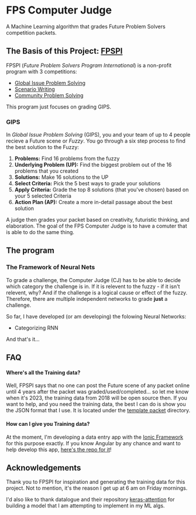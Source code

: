 # FPS Computer Judge
A Machine Learning algorithm that grades Future Problem Solvers competition packets.

## The Basis of this Project: [FPSPI](https://www.fpspi.org)

FPSPI (*Future Problem Solvers Program International*) is a non-profit program with 3 competitions:

* [Global Issue Problem Solving](http://www.fpspi.org/gips.html)
* [Scenario Writing](http://www.fpspi.org/sw.html)
* [Community Problem Solving](http://www.fpspi.org/cmps.html)

This program just focuses on grading GIPS.

### GIPS
In *Global Issue Problem Solving* (GIPS), you and your team of up to 4 people recieve a Future scene or *Fuzzy*. You go through a six step process to find the best solution to the Fuzzy:

1. **Problems:** Find 16 problems from the fuzzy 
2. **Underlying Problem (UP):** Find the biggest problem out of the 16 problems that you created
3. **Solutions:** Make 16 solutions to the UP
4. **Select Criteria:** Pick the 5 best ways to grade your solutions
5. **Apply Criteria:** Grade the top 8 solutions (that you've chosen) based on your 5 selected Criteria
6. **Action Plan (AP):** Create a more in-detail passage about the best solution

A judge then grades your packet based on creativity, futuristic thinking, and elaboration. The goal of the FPS Computer Judge is to have a comuter that is able to do the same thing.

## The program

### The Framework of Neural Nets

To grade a challenge, the Computer Judge (CJ) has to be able to decide which category the challenge is in. If it is relevent to the fuzzy - if it isn't relevent, why? And if the challenge is a logical cause or effect of the fuzzy. Therefore, there are multiple independent networks to grade **just** a challenge.

So far, I have developed (or am developing) the folowing Neural Networks:

* Categorizing RNN

And that's it...

<!--
#### The Categorizing Recurrent Neural Network
Probably the most complicated Neural Network to built and train, and the most straight forward named network, but probably the most complicated Neural Network in general. The CRNN will categorize and decide why a problem or solution is categorized the way it is.
#### The Yes Challenge/Relevant Solution Neural Network (YC/RSNN)
The YR as I've dubed it, which is a nickname for an abreviation, will find what makes good challenges and good solutions and grades them accordingly.
#### The Elaboration Neural Network (ENN)
"The N" for short, this Neural Network will decide if A) a challenge has clarity on why it's a futuristic problem and B) a relevent solution is elaborated on.
#### The step 4 Relevance Neural Network (4RNN)
This neural network's output will consist of the five types of criteria. The 4RNN will decide if a criteria is Advanced, Modified, Generic, Duplicate, or Not Relevant to the UP.
#### The Overal Neural Network (ONN)
This is not "one ANN to rule them all", but the "hardworkness neural network". It grades the Research Applied, the Creative Strength, and Futuristic thinking. This will be a difficult Neural Network to train becuase this is the most intuitive part of the grading, and I'm not even sure what the inputs will be.
#### Underlying Problem Neural Network
The UP Neural Network will find the different sections the Underlying Problem is required to have and will also grade the two intuitive parts of the UP, the Focus and the Adequacy of it.
#### The Action plan Neural Network (Ann)
The Ann will grade the Action plan on it's Relevance, Effectiveness, Impact, Humaness, and Development. This Network will definitly be influenced by the UPNN
and it's Adequacy.
-->

## FAQ
   #### Where's all the Training data?
   Well, FPSPI says that no one can post the Future scene of any packet online until 4 years after the packet was graded/used/completed... so let me know when it's 2023, the training data from 2018 will be open source then. If you want to help, and you need the training data, the best I can do is show you the JSON format that I use. It is located under the [template packet](https://github.com/th4t-gi/CJ2/tree/master/template%20packet) directory. 
   #### How can I give you Training data?
   At the moment, I'm developing a data entry app with the [Ionic Framework](https://ionicframework.com/) for this purpose exactly. If you know Angular by any chance and want to help develop this app, [here's the repo for it](https://github.com/th4t-gi/CJ-Gateway)!


## Acknowledgements
Thank you to FPSPI for inspiration and generating the training data for this project. Not to mention, it's the reason I get up at 6 am on Friday mornings.

I'd also like to thank datalogue and their repository [keras-attention](https://github.com/datalogue/keras-attention) for building a model that I am attempting to implement in my ML algs.

